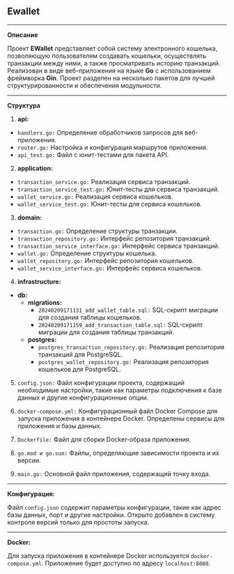 ## Ewallet

---
**Описание**

Проект **EWallet** представляет собой систему электронного кошелька, позволяющую пользователям создавать кошельки, осуществлять транзакции между ними, а также просматривать историю транзакций. Реализован в виде веб-приложения на языке **Go** с использованием фреймворка **Gin**. Проект разделен на несколько пакетов для лучшей структурированности и обеспечения модульности.

---
**Структура**

1. **api:**
  - `handlers.go:` Определение обработчиков запросов для веб-приложения.
  - `router.go:` Настройка и конфигурация маршрутов приложения.
  - `api_test.go:` Файл с юнит-тестами для пакета API.


2. **application:**
  - `transaction_service.go:` Реализация сервиса транзакций.
  - `transaction_service_test.go:` Юнит-тесты для сервиса транзакций.
  - `wallet_service.go:` Реализация сервиса кошельков.
  - `wallet_service_test.go:` Юнит-тесты для сервиса кошельков.

3. **domain:**
  - `transaction.go:` Определение структуры транзакции.
  - `transaction_repository.go:` Интерфейс репозитория транзакций.
  - `transaction_service_interface.go:` Интерфейс сервиса транзакций.
  - `wallet.go:` Определение структуры кошелька.
  - `wallet_repository.go:` Интерфейс репозитория кошельков.
  - `wallet_service_interface.go:` Интерфейс сервиса кошельков.

4. **infrastructure:**
  - **db:**
    - **migrations:**
      - `20240209171131_add_wallet_table.sql:` SQL-скрипт миграции для создания таблицы кошельков.
      - `20240209171159_add_transaction_table.sql:` SQL-скрипт миграции для создания таблицы транзакций.
    - **postgres:**
      - `postgres_transaction_repository.go:` Реализация репозитория транзакций для PostgreSQL.
      - `postgres_wallet_repository.go:` Реализация репозитория кошельков для PostgreSQL.

5. `config.json:` Файл конфигурации проекта, содержащий необходимые настройки, такие как параметры подключения к базе данных и другие конфигурационные опции.

6. `docker-compose.yml:` Конфигурационный файл Docker Compose для запуска приложения в контейнере Docker. Определены сервисы для приложения и базы данных.

7. `Dockerfile:` Файл для сборки Docker-образа приложения.

8. `go.mod и go.sum:` Файлы, определяющие зависимости проекта и их версии.

9. `main.go:` Основной файл приложения, содержащий точку входа.

---
**Конфигурация:**

Файл `config.json` содержит параметры конфигурации, такие как адрес базы данных, порт и другие настройки. Открыто добавлен в систему контроля версий только для простоты запуска.

---
**Docker:**

Для запуска приложения в контейнере Docker используется `docker-compose.yml`. Приложение будет доступно по адресу `localhost:8080`.